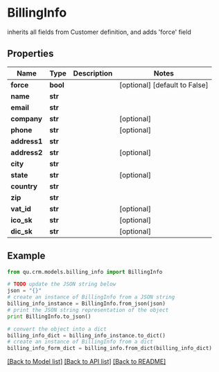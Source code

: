 # BillingInfo

inherits all fields from Customer definition, and adds 'force' field

## Properties
Name | Type | Description | Notes
------------ | ------------- | ------------- | -------------
**force** | **bool** |  | [optional] [default to False]
**name** | **str** |  | 
**email** | **str** |  | 
**company** | **str** |  | [optional] 
**phone** | **str** |  | [optional] 
**address1** | **str** |  | 
**address2** | **str** |  | [optional] 
**city** | **str** |  | 
**state** | **str** |  | [optional] 
**country** | **str** |  | 
**zip** | **str** |  | 
**vat_id** | **str** |  | [optional] 
**ico_sk** | **str** |  | [optional] 
**dic_sk** | **str** |  | [optional] 

## Example

```python
from qu.crm.models.billing_info import BillingInfo

# TODO update the JSON string below
json = "{}"
# create an instance of BillingInfo from a JSON string
billing_info_instance = BillingInfo.from_json(json)
# print the JSON string representation of the object
print BillingInfo.to_json()

# convert the object into a dict
billing_info_dict = billing_info_instance.to_dict()
# create an instance of BillingInfo from a dict
billing_info_form_dict = billing_info.from_dict(billing_info_dict)
```
[[Back to Model list]](../README.md#documentation-for-models) [[Back to API list]](../README.md#documentation-for-api-endpoints) [[Back to README]](../README.md)



